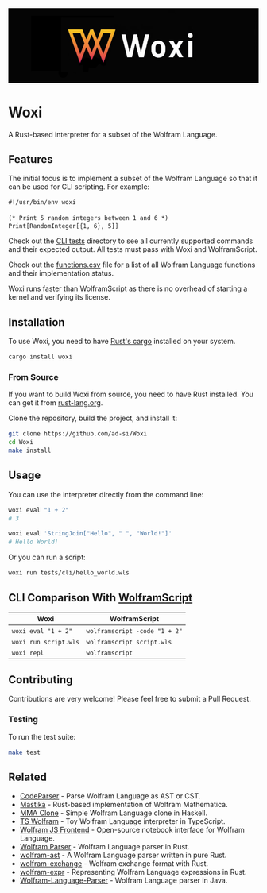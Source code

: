 <img src="./images/logo.png" alt="Wordmark of Woxi">

# Woxi

A Rust-based interpreter for a subset of the Wolfram Language.


## Features

The initial focus is to implement a subset of the Wolfram Language
so that it can be used for CLI scripting.
For example:

```wolfram
#!/usr/bin/env woxi

(* Print 5 random integers between 1 and 6 *)
Print[RandomInteger[{1, 6}, 5]]
```

Check out the [CLI tests](./tests/cli) directory
to see all currently supported commands and their expected output.
All tests must pass with Woxi and WolframScript.

Check out the [functions.csv](./functions.csv) file
for a list of all Wolfram Language functions and their implementation status.

Woxi runs faster than WolframScript as there is no overhead of starting a kernel
and verifying its license.


## Installation

To use Woxi, you need to have [Rust's cargo](https://doc.rust-lang.org/cargo/)
installed on your system.

```sh
cargo install woxi
```

### From Source

If you want to build Woxi from source, you need to have Rust installed.
You can get it from [rust-lang.org](https://www.rust-lang.org/tools/install).

Clone the repository, build the project, and install it:

```sh
git clone https://github.com/ad-si/Woxi
cd Woxi
make install
```


## Usage

You can use the interpreter directly from the command line:

```sh
woxi eval "1 + 2"
# 3
```

```sh
woxi eval 'StringJoin["Hello", " ", "World!"]'
# Hello World!
```

Or you can run a script:

```sh
woxi run tests/cli/hello_world.wls
```


## CLI Comparison With [WolframScript]

[WolframScript]: https://www.wolfram.com/wolframscript/index.php.en

Woxi | WolframScript
--- | ---
`woxi eval "1 + 2"` | `wolframscript -code "1 + 2"`
`woxi run script.wls` | `wolframscript script.wls`
`woxi repl` | `wolframscript`


## Contributing

Contributions are very welcome!
Please feel free to submit a Pull Request.


### Testing

To run the test suite:

```sh
make test
```


## Related

- [CodeParser] - Parse Wolfram Language as AST or CST.
- [Mastika] - Rust-based implementation of Wolfram Mathematica.
- [MMA Clone] - Simple Wolfram Language clone in Haskell.
- [TS Wolfram] - Toy Wolfram Language interpreter in TypeScript.
- [Wolfram JS Frontend] - Open-source notebook interface for Wolfram Language.
- [Wolfram Parser] - Wolfram Language parser in Rust.
- [wolfram-ast] - A Wolfram Language parser written in pure Rust.
- [wolfram-exchange] - Wolfram exchange format with Rust.
- [wolfram-expr] - Representing Wolfram Language expressions in Rust.
- [Wolfram-Language-Parser] - Wolfram Language parser in Java.

[CodeParser]: https://github.com/WolframResearch/codeparser
[Mastika]: https://crates.io/crates/mastika
[MMA Clone]: https://github.com/mrtwistor/mmaclone
[TS Wolfram]: https://github.com/coffeemug/ts-wolfram
[Wolfram JS Frontend]: https://github.com/JerryI/wolfram-js-frontend
[Wolfram Parser]: https://github.com/oovm/wolfram-parser
[wolfram-ast]: https://crates.io/crates/wolfram-ast
[wolfram-exchange]: https://github.com/oovm/wolfram-exchange
[wolfram-expr]: https://github.com/WolframResearch/wolfram-expr-rs
[Wolfram-Language-Parser]: https://github.com/halirutan/Wolfram-Language-Parser
